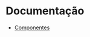 # Documentação

- [Componentes](https://github.com/LucasAssisPereira/Banco/blob/main/docs/components.md)
